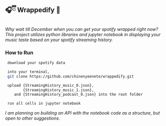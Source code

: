 ## 🎧ྀི Wrappedify 🔁
*Why wait till December when you can get your spotify wrapped right now?
This project utilizes python libraries and jupyter notebook in displaying your music taste based on your spotify streaming history.*
### How to Run
```bash
 download your spotify data
```
```bash
 into your terminal,
 git clone https://github.com/chinenyeenete/wrappedify.git
```
```bash
 upload {StreamingHistory_music_0.json}, 
        {StreamingHistory_music_1.json},
    and {StreamingHistory_podcast_0.json} into the root folder
```
```bash
 run all cells in jupyter notebook
```
*I am planning on building an API with the notebook code as a structure, but open to other suggestions.*